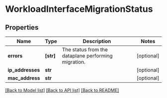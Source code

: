 # WorkloadInterfaceMigrationStatus

## Properties
Name | Type | Description | Notes
------------ | ------------- | ------------- | -------------
**errors** | **[str]** | The status from the dataplane performing migration. | [optional] 
**ip_addresses** | **str** |  | [optional] 
**mac_address** | **str** |  | [optional] 

[[Back to Model list]](../README.md#documentation-for-models) [[Back to API list]](../README.md#documentation-for-api-endpoints) [[Back to README]](../README.md)


